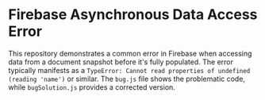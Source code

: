 # Firebase Asynchronous Data Access Error

This repository demonstrates a common error in Firebase when accessing data from a document snapshot before it's fully populated. The error typically manifests as a `TypeError: Cannot read properties of undefined (reading 'name')` or similar. The `bug.js` file shows the problematic code, while `bugSolution.js` provides a corrected version.